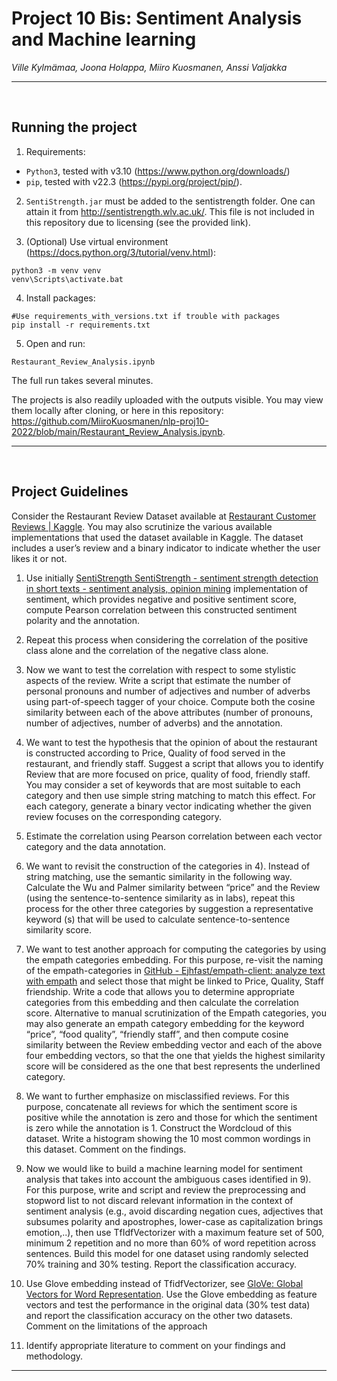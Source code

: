 
# Project 10 Bis: Sentiment Analysis and Machine learning

*Ville Kylmämaa, Joona Holappa, Miiro Kuosmanen, Anssi Valjakka*



---

<br />

## Running the project

1. Requirements:
- `Python3`, tested with v3.10 (https://www.python.org/downloads/)
- `pip`, tested with v22.3 (https://pypi.org/project/pip/).

2. `SentiStrength.jar` must be added to the sentistrength folder. One can attain it from http://sentistrength.wlv.ac.uk/. This file is not included in this repository due to licensing (see the provided link).

3. (Optional) Use virtual environment (https://docs.python.org/3/tutorial/venv.html):
```
python3 -m venv venv
venv\Scripts\activate.bat
```

4. Install packages:
```
#Use requirements_with_versions.txt if trouble with packages 
pip install -r requirements.txt
```

5. Open and run:
```
Restaurant_Review_Analysis.ipynb
```

The full run takes several minutes.

The projects is also readily uploaded with the outputs visible. You may view them locally after cloning, or here in this repository: https://github.com/MiiroKuosmanen/nlp-proj10-2022/blob/main/Restaurant_Review_Analysis.ipynb.



---

<br />

## Project Guidelines

Consider the Restaurant Review Dataset available at [Restaurant Customer Reviews | Kaggle](https://www.kaggle.com/datasets/vigneshwarsofficial/reviews). You may also scrutinize the various available implementations that used the dataset available in Kaggle. The dataset includes a user’s review and a binary indicator to indicate whether the user likes it or not.


1. Use initially [SentiStrength SentiStrength - sentiment strength detection in short texts - sentiment analysis, opinion mining](http://sentistrength.wlv.ac.uk/) implementation of sentiment, which provides negative and positive sentiment score, compute Pearson correlation between this constructed sentiment polarity and the annotation.

2. Repeat this process when considering the correlation of the positive class alone and the correlation of the negative class alone.

3. Now we want to test the correlation with respect to some stylistic aspects of the review. Write a script that estimate the number of personal pronouns and number of adjectives and number of adverbs using part-of-speech tagger of your choice. Compute both the cosine similarity between each of the above attributes (number of pronouns, number of adjectives, number of adverbs) and the annotation.

4. We want to test the hypothesis that the opinion of about the restaurant is constructed according to Price, Quality of food served in the restaurant, and friendly staff. Suggest a script that allows you to identify Review that are more focused on price, quality of food, friendly staff. You may consider a set of keywords that are most suitable to each category and then use simple string matching to match this effect. For each category, generate a binary vector indicating whether the given review focuses on the corresponding category.

5. Estimate the correlation using Pearson correlation between each vector category and the data annotation.

6. We want to revisit the construction of the categories in 4). Instead of string matching, use the semantic similarity in the following way. Calculate the Wu and Palmer similarity between “price” and the Review (using the sentence-to-sentence similarity as in labs), repeat this process for the other three categories by suggestion a representative keyword (s) that will be used to calculate sentence-to-sentence similarity score.

7. We want to test another approach for computing the categories by using the empath categories embedding. For this purpose, re-visit the naming of the empath-categories in [GitHub - Ejhfast/empath-client: analyze text with empath](https://github.com/Ejhfast/empath-client) and select those that might be linked to Price, Quality, Staff friendship. Write a code that allows you to determine appropriate categories from this embedding and then calculate the correlation score.  Alternative to manual scrutinization of the Empath categories, you may also generate an empath category embedding for the keyword “price”, “food quality”, “friendly staff”, and then compute cosine similarity between the Review embedding vector and each of the above four embedding vectors, so that the one that yields the highest similarity score will be considered as the one that best represents the underlined category.

8. We want to further emphasize on misclassified reviews. For this purpose, concatenate all reviews for which the sentiment score is positive while the annotation is zero and those for which the sentiment is zero while the annotation is 1. Construct the Wordcloud of this dataset. Write a histogram showing the 10 most common wordings in this dataset. Comment on the findings.

9. Now we would like to build a machine learning model for sentiment analysis that takes into account the ambiguous cases identified in 9). For this purpose, write and script and review the preprocessing and stopword list to not discard relevant information in the context of sentiment analysis (e.g., avoid discarding negation cues, adjectives that subsumes polarity and apostrophes, lower-case as capitalization brings emotion,..), then use TfIdfVectorizer with a maximum feature set of 500, minimum 2 repetition and no more than 60% of word repetition across sentences. Build this model for one dataset using randomly selected 70% training and 30% testing. Report the classification accuracy.

10. Use Glove embedding instead of TfidfVectorizer, see [GloVe: Global Vectors for Word Representation](https://nlp.stanford.edu/projects/glove/). Use the Glove embedding as feature vectors and test the performance in the original data (30% test data) and report the classification accuracy on the other two datasets. Comment on the limitations of the approach

11. Identify appropriate literature to comment on your findings and methodology.



---

<br />
